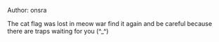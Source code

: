 Author: onsra

The cat flag was lost in meow war find it again and be careful because there are traps waiting for you (^_^)

